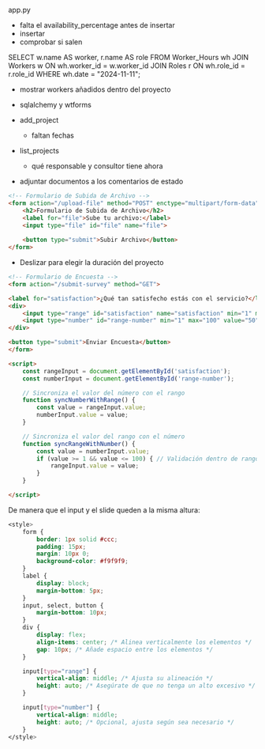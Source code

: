 app.py
- falta el availability_percentage antes de insertar
- insertar
- comprobar si salen

SELECT 
    w.name AS worker,
    r.name AS role
FROM 
    Worker_Hours wh
JOIN 
    Workers w ON wh.worker_id = w.worker_id
JOIN 
    Roles r ON wh.role_id = r.role_id
WHERE 
    wh.date = "2024-11-11";


- mostrar workers añadidos dentro del proyecto









- sqlalchemy y wtforms

- add_project
    - faltan fechas

- list_projects
    - qué responsable y consultor tiene ahora

- adjuntar documentos a los comentarios de estado

```html
<!-- Formulario de Subida de Archivo -->
<form action="/upload-file" method="POST" enctype="multipart/form-data">
    <h2>Formulario de Subida de Archivo</h2>
    <label for="file">Sube tu archivo:</label>
    <input type="file" id="file" name="file">
    
    <button type="submit">Subir Archivo</button>
</form>
```


- Deslizar para elegir la duración del proyecto

```html
<!-- Formulario de Encuesta -->
<form action="/submit-survey" method="GET">

<label for="satisfaction">¿Qué tan satisfecho estás con el servicio?</label>
<div>
    <input type="range" id="satisfaction" name="satisfaction" min="1" max="100" value="50" oninput="syncNumberWithRange()">    
    <input type="number" id="range-number" min="1" max="100" value="50" oninput="syncRangeWithNumber()">
</div>

<button type="submit">Enviar Encuesta</button>
</form>

<script>
    const rangeInput = document.getElementById('satisfaction');
    const numberInput = document.getElementById('range-number');

    // Sincroniza el valor del número con el rango
    function syncNumberWithRange() {
        const value = rangeInput.value;
        numberInput.value = value;
    }

    // Sincroniza el valor del rango con el número
    function syncRangeWithNumber() {
        const value = numberInput.value;
        if (value >= 1 && value <= 100) { // Validación dentro de rango
            rangeInput.value = value;
        }
    }

</script>
```

De manera que el input y el slide queden a la misma altura:

```css
<style>
    form {
        border: 1px solid #ccc;
        padding: 15px;
        margin: 10px 0;
        background-color: #f9f9f9;
    }
    label {
        display: block;
        margin-bottom: 5px;
    }
    input, select, button {
        margin-bottom: 10px;
    }
    div {
        display: flex;
        align-items: center; /* Alinea verticalmente los elementos */
        gap: 10px; /* Añade espacio entre los elementos */
    }

    input[type="range"] {
        vertical-align: middle; /* Ajusta su alineación */
        height: auto; /* Asegúrate de que no tenga un alto excesivo */
    }

    input[type="number"] {
        vertical-align: middle;
        height: auto; /* Opcional, ajusta según sea necesario */
    }
</style>
```
